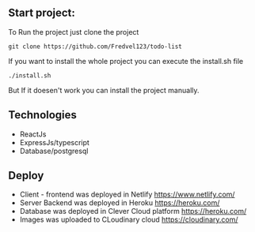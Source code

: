 ## Start project:

To Run the project just clone the project

```shell
git clone https://github.com/Fredvel123/todo-list
```

If you want to install the whole project you can execute the install.sh file

```shell
./install.sh
```

But If it doesen't work you can install the project manually.

## Technologies

- ReactJs
- ExpressJs/typescript
- Database/postgresql

## Deploy

- Client - frontend was deployed in Netlify https://www.netlify.com/
- Server Backend was deployed in Heroku https://heroku.com/
- Database was deployed in Clever Cloud platform https://heroku.com/
- Images was uploaded to CLoudinary cloud https://cloudinary.com/
